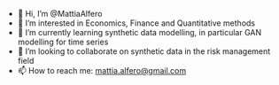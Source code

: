 - 👋 Hi, I’m @MattiaAlfero
- 👀 I’m interested in Economics, Finance and Quantitative methods 
- 🌱 I’m currently learning synthetic data modelling, in particular GAN modelling for time series
- 💞️ I’m looking to collaborate on synthetic data in the risk management field
- 📫 How to reach me: mattia.alfero@gmail.com


